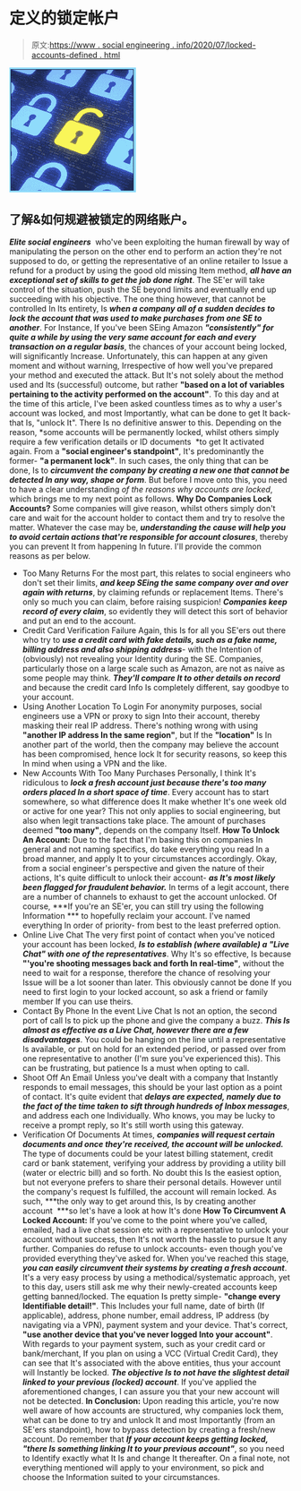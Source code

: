 # 定义的锁定帐户

> 原文:[https://www . social engineering . info/2020/07/locked-accounts-defined . html](https://www.socialengineering.info/2020/07/locked-accounts-defined.html)

[![](img/e0c085b54780678d43b82347fb046319.png)](https://1.bp.blogspot.com/-55HGYB-P3-4/XvdzGxIgmcI/AAAAAAAAkh4/tpQaiJNS3-o_zreooBh0Yy6NhiP9ELvtwCLcBGAsYHQ/s1600/Locked%2BAccount.%2Bwww.socialengineers.net.jpg)

## **了解&如何规避被锁定的网络账户。**

***Elite social engineers***  who've been exploiting the human firewall by way of manipulating the person on the other end to perform an action they're not supposed to do, or getting the representative of an online retailer to Issue a refund for a product by using the good old missing Item method, ***all have an exceptional set of skills to get the job done right***. The SE'er will take control of the situation, push the SE beyond limits and eventually end up succeeding with his objective. The one thing however, that cannot be controlled In Its entirety, Is ***when a company all of a sudden decides to lock the account that was used to make purchases*** ***from one SE to another***.
  For Instance, If you've been SEing Amazon ***"consistently" for quite a while by using the very same account for each and every transaction on a regular basis***, the chances of your account being locked, will significantly Increase. Unfortunately, this can happen at any given moment and without warning, Irrespective of how well you've prepared your method and executed the attack. But It's not solely about the method used and Its (successful) outcome, but rather **"based on a lot of variables pertaining to the activity performed on the account"**.
  To this day and at the time of this article, I've been asked countless times as to why a user's account was locked, and most Importantly, what can be done to get It back- that Is, "unlock It". There Is no definitive answer to this. Depending on the reason, *some accounts will be permanently locked, whilst others simply require a few verification details or ID documents  *to get It activated again. From a **"social engineer's standpoint"**, It's predominantly the former- **"a permanent lock"**.
  In such cases, the only thing that can be done, Is to ***circumvent the company by creating a new one that cannot be detected In any way, shape or form***. But before I move onto this, you need to have a clear understanding *of the reasons why accounts are locked*, which brings me to my next point as follows.
  **Why Do Companies Lock Accounts?**
  Some companies will give reason, whilst others simply don't care and wait for the account holder to contact them and try to resolve the matter. Whatever the case may be, ***understanding the cause will help you to avoid certain actions that're responsible for account closures***, thereby you can prevent It from happening In future. I'll provide the common reasons as per below.
  * Too Many Returns
  For the most part, this relates to social engineers who don't set their limits, ***and keep SEing the same company over and over again with returns***, by claiming refunds or replacement Items. There's only so much you can claim, before raising suspicion! ***Companies keep record of every claim***, so evidently they will detect this sort of behavior and put an end to the account.
  * Credit Card Verification Failure
  Again, this Is for all you SE'ers out there who try to ***use a credit card with fake details, such as a fake name, billing address and also shipping address***- with the Intention of (obviously) not revealing your Identity during the SE. Companies, particularly those on a large scale such as Amazon, are not as naive as some people may think. ***They'll compare It to other details on record*** and because the credit card Info Is completely different, say goodbye to your account.
  * Using Another Location To Login
  For anonymity purposes, social engineers use a VPN or proxy to sign Into their account, thereby masking their real IP address. There's nothing wrong with using **"another IP address In the same region"**, but If the **"location"** Is In another part of the world, then the company may believe the account has been compromised, hence lock It for security reasons, so keep this In mind when using a VPN and the like.
  * New Accounts With Too Many Purchases
  Personally, I think It's ridiculous to ***lock a fresh account just because there's too many orders placed In a short space of time***. Every account has to start somewhere, so what difference does It make whether It's one week old or active for one year? This not only applies to social engineering, but also when legit transactions take place. The amount of purchases deemed **"too many"**, depends on the company Itself.
  **How To Unlock An Account:**
  Due to the fact that I'm basing this on companies In general and not naming specifics, do take everything you read In a broad manner, and apply It to your circumstances accordingly. Okay, from a social engineer's perspective and given the nature of their actions, It's quite difficult to unlock their account- ***as It's most likely been flagged for fraudulent behavior.*** In terms of a legit account, there are a number of channels to exhaust to get the account unlocked. Of course, ***If you're an SE'er, you can still try using the following Information *** to hopefully reclaim your account. I've named everything In order of priority- from best to the least preferred option.
  * Online Live Chat
  The very first point of contact when you've noticed your account has been locked, ***Is to establish (where available) a "Live Chat" with one of the representatives***. Why It's so effective, Is because **"'you're shooting messages back and forth In real-time"**, without the need to wait for a response, therefore the chance of resolving your Issue will be a lot sooner than later. This obviously cannot be done If you need to first login to your locked account, so ask a friend or family member If you can use theirs.
  * Contact By Phone
  In the event Live Chat Is not an option, the second port of call Is to pick up the phone and give the company a buzz. ***This Is almost as effective as a Live Chat, however there are a few disadvantages***. You could be hanging on the line until a representative Is available, or put on hold for an extended period, or passed over from one representative to another (I'm sure you've experienced this). This can be frustrating, but patience Is a must when opting to call.
  * Shoot Off An Email
  Unless you've dealt with a company that Instantly responds to email messages, this should be your last option as a point of contact. It's quite evident that ***delays are expected, namely due to the fact of the time taken to sift through hundreds of Inbox messages***, and address each one Individually. Who knows, you may be lucky to receive a prompt reply, so It's still worth using this gateway.
  * Verification Of Documents
  At times, ***companies will request certain documents and once they're received, the account will be unlocked.*** The type of documents could be your latest billing statement, credit card or bank statement, verifying your address by providing a utility bill (water or electric bill) and so forth. No doubt this Is the easiest option, but not everyone prefers to share their personal details. However until the company's request Is fulfilled, the account will remain locked. As such, ***the only way to get around this, Is by creating another account  ***so let's have a look at how It's done
  **How To Circumvent A Locked Account:**
  If you've come to the point where you've called, emailed, had a live chat session etc with a representative to unlock your account without success, then It's not worth the hassle to pursue It any further. Companies do refuse to unlock accounts- even though you've provided everything they've asked for. When you've reached this stage, ***you can easily circumvent their systems by creating a fresh account***.
  It's a very easy process by using a methodical/systematic approach, yet to this day, users still ask me why their newly-created accounts keep getting banned/locked. The equation Is pretty simple- **"change every Identifiable detail!"**. This Includes your full name, date of birth (If applicable), address, phone number, email address, IP address (by navigating via a VPN), payment system and your device. That's correct, **"use another device that you've never logged Into your account"**.
  With regards to your payment system, such as your credit card or bank/merchant, If you plan on using a VCC (Virtual Credit Card), they can see that It's associated with the above entities, thus your account will Instantly be locked. ***The objective Is to not have the slightest detail linked to your previous (locked) account***. If you've applied the aforementioned changes, I can assure you that your new account will not be detected.
  **In Conclusion:**
  Upon reading this article, you're now well aware of how accounts are structured, why companies lock them, what can be done to try and unlock It and most Importantly (from an SE'ers standpoint), how to bypass detection by creating a fresh/new account. Do remember that ***If your account keeps getting locked, "there Is something linking It to your previous account"***, so you need to Identify exactly what It Is and change It thereafter. On a final note, not everything mentioned will apply to your environment, so pick and choose the Information suited to your circumstances.